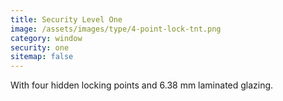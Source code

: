 ```yaml
---
title: Security Level One
image: /assets/images/type/4-point-lock-tnt.png
category: window
security: one
sitemap: false
---
```


With four hidden locking points and 6.38 mm laminated glazing.
